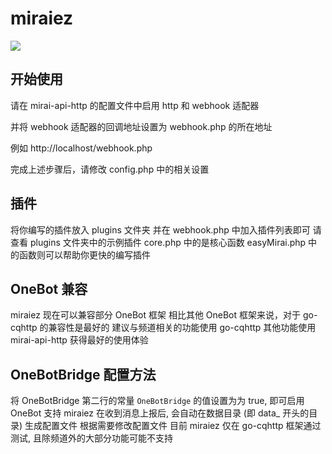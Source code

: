 # miraiez

![](https://img.shields.io/github/license/nkxingxh/miraiez.svg)

## 开始使用

请在 mirai-api-http 的配置文件中启用 http 和 webhook 适配器

并将 webhook 适配器的回调地址设置为 webhook.php 的所在地址

例如 http://localhost/webhook.php

完成上述步骤后，请修改 config.php 中的相关设置

## 插件

将你编写的插件放入 plugins 文件夹
并在 webhook.php 中加入插件列表即可
请查看 plugins 文件夹中的示例插件
core.php 中的是核心函数
easyMirai.php 中的函数则可以帮助你更快的编写插件

## OneBot 兼容

miraiez 现在可以兼容部分 OneBot 框架
相比其他 OneBot 框架来说，对于 go-cqhttp 的兼容性是最好的
建议与频道相关的功能使用 go-cqhttp
其他功能使用 mirai-api-http 获得最好的使用体验

## OneBotBridge 配置方法

将 OneBotBridge 第二行的常量 `OneBotBridge` 的值设置为为 true, 即可启用 OneBot 支持
miraiez 在收到消息上报后, 会自动在数据目录 (即 data_ 开头的目录) 生成配置文件
根据需要修改配置文件
目前 miraiez 仅在 go-cqhttp 框架通过测试, 且除频道外的大部分功能可能不支持
